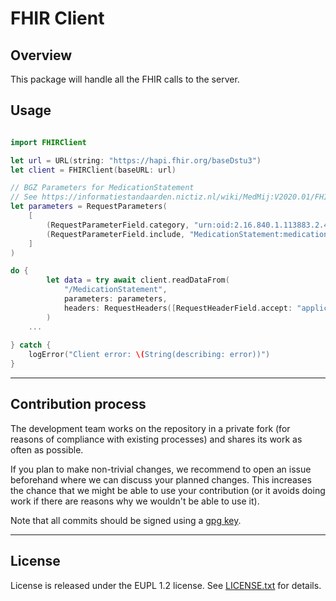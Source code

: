 # FHIR Client

## Overview

This package will handle all the FHIR calls to the server. 

## Usage

```swift

import FHIRClient

let url = URL(string: "https://hapi.fhir.org/baseDstu3")
let client = FHIRClient(baseURL: url)

// BGZ Parameters for MedicationStatement
// See https://informatiestandaarden.nictiz.nl/wiki/MedMij:V2020.01/FHIR_BGZ_2017
let parameters = RequestParameters(
	[
		(RequestParameterField.category, "urn:oid:2.16.840.1.113883.2.4.3.11.60.20.77.5.3|6"),
		(RequestParameterField.include, "MedicationStatement:medication")
	]
)

do {
		let data = try await client.readDataFrom(
			"/MedicationStatement",
			parameters: parameters,
			headers: RequestHeaders([RequestHeaderField.accept: "application/fhir+json"])
		)
	...
	
} catch {
	logError("Client error: \(String(describing: error))")
}

```

---

## Contribution process

The development team works on the repository in a private fork (for reasons of compliance with existing processes) and shares its work as often as possible.

If you plan to make non-trivial changes, we recommend to open an issue beforehand where we can discuss your planned changes. This increases the chance that we might be able to use your contribution (or it avoids doing work if there are reasons why we wouldn't be able to use it).

Note that all commits should be signed using a [gpg key](https://docs.github.com/en/authentication/managing-commit-signature-verification/adding-a-gpg-key-to-your-github-account).

---

## License

License is released under the EUPL 1.2 license. See [LICENSE.txt](https://github.com/minvws/nl-mgo-app-ios-private/blob/main/Packages/FHIRClient/LICENSE.txt) for details.
